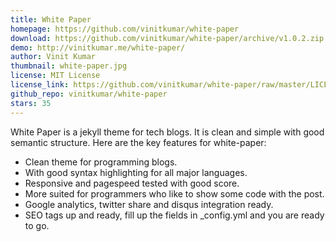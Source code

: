 ```yaml
---
title: White Paper
homepage: https://github.com/vinitkumar/white-paper
download: https://github.com/vinitkumar/white-paper/archive/v1.0.2.zip
demo: http://vinitkumar.me/white-paper/
author: Vinit Kumar
thumbnail: white-paper.jpg
license: MIT License
license_link: https://github.com/vinitkumar/white-paper/raw/master/LICENSE
github_repo: vinitkumar/white-paper
stars: 35
---
```


White Paper is a jekyll theme for tech blogs. It is clean and simple
with good semantic structure. Here are the key features for
white-paper:

- Clean theme for programming blogs.
- With good syntax highlighting for all major languages.
- Responsive and pagespeed tested with good score.
- More suited for programmers who like to show some code with the post.
- Google analytics, twitter share and disqus integration ready.
- SEO tags up and ready, fill up the fields in _config.yml and you are
  ready to go.
